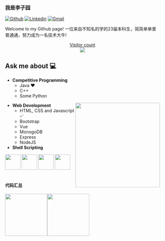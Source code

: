### 我是李子园

[![Github](https://img.shields.io/badge/-Github-000?style=flat&logo=Github&logoColor=white)](https://github.com/Venom-lemon)
[![Linkedin](https://img.shields.io/badge/-LinkedIn-blue?style=flat&logo=Linkedin&logoColor=white)](https://www.linkedin.com/)
[![Gmail](https://img.shields.io/badge/-Gmail-c14438?style=flat&logo=Gmail&logoColor=white)](mc1753343931@gmail.com)

Welcome to my Github page! 一位来自不知名的学的23届本科生，简简单单普普通通，努力成为一名技术大牛! 
<a href="https://alili.tech"><p align="center"> Visitor count<br> <img src="https://profile-counter.glitch.me/Venom-lemon/count.svg" /></a>

## Ask me about :computer: 
- **Competitive Programming**
	- Java ❤️
	- C++
	- Some Python


<a href="https://alili.tech"><img src="https://media.giphy.com/media/SWoSkN6DxTszqIKEqv/giphy.gif" align="right" height="275" /></a>


- **Web Development**
	- HTML, CSS and Javascript :white_check_mark:
	- Bootstrap
	- Vue
	- MonogoDB
  - Express
  - NodeJS  
- **Shell Scripting**


<code><a href="https://www.python.org/" target="_blank"><img height="50" src="https://www.vectorlogo.zone/logos/python/python-ar21.svg"></a></code>
<code><a href="https://www.linux.org/" target="_blank"><img height="50" src="https://www.vectorlogo.zone/logos/linux/linux-ar21.svg"></a></code>
<code><a href="https://reactjs.org/" target="_blank"><img height="50" src="https://www.vectorlogo.zone/logos/reactjs/reactjs-ar21.svg"></a></code>
<code><a href="https://www.docker.com/" target="_blank"><img height="50" src="https://www.vectorlogo.zone/logos/docker/docker-official.svg"></a></code>
<br/><br/>


#### 代码汇总	

<img align="" height="137px"  src="https://github-readme-stats.vercel.app/api?username=Venom-lemon&hide_title=true&hide_border=true&show_icons=true&include_all_commits=true&line_height=21&bg_color=0,EC6C6C,FFD479,FFFC79,73FA79&theme=graywhite&locale=cn" /><img align="" height="137px"  src="https://github-readme-stats.vercel.app/api/top-langs/?username=Venom-lemon&hide_title=true&hide_border=true&layout=compact&bg_color=0,73FA79,73FDFF,D783FF&theme=graywhite&locale=cn" />
